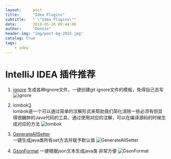 ```yaml
---
layout:     post
title:      "Idea Plugins"
subtitle:   " \"Idea Plugins\""
date:       2018-05-28 09:44:00
author:     "Dennis"
header-img: "img/post-bg-2015.jpg"
catalog: true
tags:
    - idea
---
```


# IntelliJ IDEA 插件推荐

1. [ignore][1] 
生成各种ignore文件，一键创建git ignore文件的模板，免得自己去写  
![ignore][2]

2. lombok[3]  
lombok是一个可以通过简单的注解形式来帮助我们简化消除一些必须有但显得很臃肿的Java代码的工具，通过使用对应的注解，可以在编译源码的时候生成对应的方法
![lombok][4]  

3. [GenerateAllSetter][5]  
一键生成java类所有set方法并赋予默认值
![GenerateAllSetter][6]  

4. [GsonFormat][7]
一键根据json文本生成java类  非常方便
![GsonFormat][8]  




































[1]: https://plugins.jetbrains.com/plugin/7495--ignore
[2]: /img/in-post/2018-05-28-idea-plugins/gitignore.gif
[3]: https://plugins.jetbrains.com/plugin/6317-lombok-plugin
[4]: /img/in-post/2018-05-28-idea-plugins/lombok.gif
[5]: https://plugins.jetbrains.com/plugin/9360-generateallsetter
[6]: /img/in-post/2018-05-28-idea-plugins/allsetter.gif
[7]: https://plugins.jetbrains.com/plugin/7654-gsonformat
[8]: /img/in-post/2018-05-28-idea-plugins/gson.gif